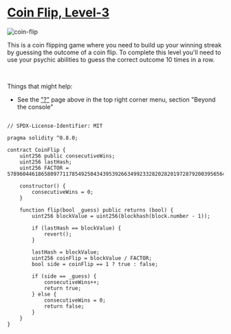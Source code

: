 # [Coin Flip, Level-3](https://ethernaut.openzeppelin.com/level/0xA62fE5344FE62AdC1F356447B669E9E6D10abaaF)

![coin-flip](https://ethernaut.openzeppelin.com/imgs/BigLevel3.svg)

This is a coin flipping game where you need to build up your winning streak by guessing the outcome of a coin flip.
To complete this level you'll need to use your psychic abilities to guess the correct outcome 10 times in a row.

<br>

Things that might help:
- See the ["?"](https://ethernaut.openzeppelin.com/help) page above in the top right corner menu, section "Beyond the console"

##

```solidity
// SPDX-License-Identifier: MIT

pragma solidity ^0.8.0;

contract CoinFlip {
    uint256 public consecutiveWins;
    uint256 lastHash;
    uint256 FACTOR = 57896044618658097711785492504343953926634992332820282019728792003956564819968;

    constructor() {
        consecutiveWins = 0;
    }

    function flip(bool _guess) public returns (bool) {
        uint256 blockValue = uint256(blockhash(block.number - 1));

        if (lastHash == blockValue) {
            revert();
        }

        lastHash = blockValue;
        uint256 coinFlip = blockValue / FACTOR;
        bool side = coinFlip == 1 ? true : false;

        if (side == _guess) {
            consecutiveWins++;
            return true;
        } else {
            consecutiveWins = 0;
            return false;
        }
    }
}
```

